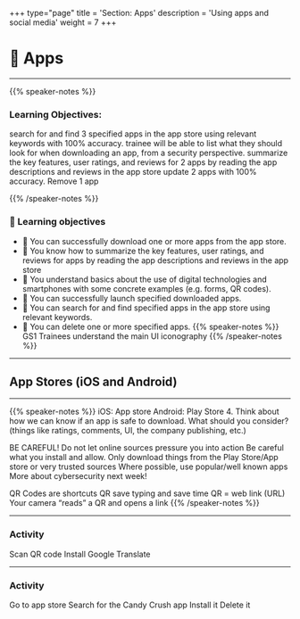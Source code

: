 +++
type="page"
title = 'Section: Apps'
description = 'Using apps and social media'
weight = 7
+++

# 📱 Apps

---

{{% speaker-notes %}}

### Learning Objectives:

search for and find 3 specified apps in the app store using relevant keywords with 100% accuracy.
trainee will be able to list what they should look for when downloading an app, from a security perspective.
summarize the key features, user ratings, and reviews for 2 apps by reading the app descriptions and reviews in the app store
update 2 apps with 100% accuracy.
Remove 1 app

{{% /speaker-notes %}}

### 🎯 Learning objectives

- 🎯 You can successfully download one or more apps from the app store.
- 🎯 You know how to summarize the key features, user ratings, and reviews for apps by reading the app descriptions and reviews in the app store
- 🎯 You understand basics about the use of digital technologies and smartphones with some concrete examples (e.g. forms, QR codes).
- 🎯 You can successfully launch specified downloaded apps.
- 🎯 You can search for and find specified apps in the app store using relevant keywords.
- 🎯 You can delete one or more specified apps.
  {{% speaker-notes %}}
  GS1 Trainees understand the main UI iconography
  {{% /speaker-notes %}}

---

## App Stores (iOS and Android)

---

{{% speaker-notes %}}
iOS: App store
Android: Play Store 4. Think about how we can know if an app is safe to download. What should you consider? (things like ratings, comments, UI, the company publishing, etc.)

BE CAREFUL!
Do not let online sources pressure you into action
Be careful what you install and allow.
Only download things from the Play Store/App store or very trusted sources
Where possible, use popular/well known apps
More about cybersecurity next week!

QR Codes are shortcuts
QR save typing and save time
QR = web link (URL)
Your camera “reads” a QR and opens a link
{{% /speaker-notes %}}

---

### Activity

Scan QR code
Install Google Translate

---

### Activity

Go to app store
Search for the Candy Crush app
Install it
Delete it
